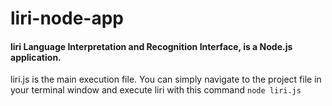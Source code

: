 # liri-node-app
#### **liri** Language Interpretation and Recognition Interface, is a Node.js application. 
liri.js is the main execution file. You can simply navigate to the project file in your terminal window and execute liri with this command ```node liri.js```
